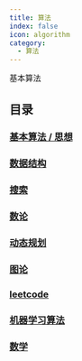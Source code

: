 ```yaml
---
title: 算法
index: false
icon: algorithm
category:
  - 算法
---
```

基本算法

<!-- more -->

## 目录

### [基本算法 / 思想](base/README.md)

### [数据结构](data_struct/README.md)

### [搜索](search/README.md)

### [数论](number_theory/README.md)

### [动态规划](dynamic_programming/README.md)

### [图论](graph/README.md)

### [leetcode](leetcode/README.md)

### [机器学习算法](machine_learning/README.md)

### [数学](./math/README.md)





